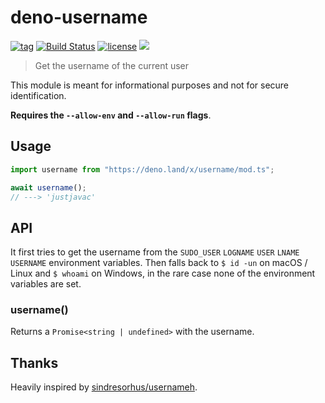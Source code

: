 # deno-username

[![tag](https://img.shields.io/github/release/justjavac/deno-username)](https://github.com/justjavac/deno-username/releases)
[![Build Status](https://github.com/justjavac/deno-username/workflows/ci/badge.svg?branch=master)](https://github.com/justjavac/deno-username/actions)
[![license](https://img.shields.io/github/license/justjavac/deno-username)](https://github.com/justjavac/deno-username/blob/master/LICENSE)
[![](https://img.shields.io/badge/deno-v1.0.0-green.svg)](https://github.com/denoland/deno)

> Get the username of the current user

This module is meant for informational purposes and not for secure identification.

**Requires the `--allow-env` and `--allow-run` flags**.

## Usage

```js
import username from "https://deno.land/x/username/mod.ts";

await username();
// ---> 'justjavac'
```

## API

It first tries to get the username from the `SUDO_USER` `LOGNAME` `USER` `LNAME` `USERNAME` environment variables.
Then falls back to `$ id -un` on macOS / Linux and `$ whoami` on Windows, in the rare case none of the environment variables are set.

### username()

Returns a `Promise<string | undefined>` with the username.

## Thanks

Heavily inspired by [sindresorhus/usernameh](https://github.com/sindresorhus/username).
